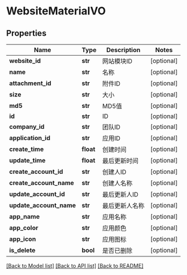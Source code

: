 # WebsiteMaterialVO

## Properties
Name | Type | Description | Notes
------------ | ------------- | ------------- | -------------
**website_id** | **str** | 网站模块ID | [optional] 
**name** | **str** | 名称 | [optional] 
**attachment_id** | **str** | 附件ID | [optional] 
**size** | **str** | 大小 | [optional] 
**md5** | **str** | MD5值 | [optional] 
**id** | **str** | ID | [optional] 
**company_id** | **str** | 团队ID | [optional] 
**application_id** | **str** | 应用ID | [optional] 
**create_time** | **float** | 创建时间 | [optional] 
**update_time** | **float** | 最后更新时间 | [optional] 
**create_account_id** | **str** | 创建人ID | [optional] 
**create_account_name** | **str** | 创建人名称 | [optional] 
**update_account_id** | **str** | 最后更新人ID | [optional] 
**update_account_name** | **str** | 最后更新人名称 | [optional] 
**app_name** | **str** | 应用名称 | [optional] 
**app_color** | **str** | 应用颜色 | [optional] 
**app_icon** | **str** | 应用图标 | [optional] 
**is_delete** | **bool** | 是否已删除 | [optional] 

[[Back to Model list]](../README.md#documentation-for-models) [[Back to API list]](../README.md#documentation-for-api-endpoints) [[Back to README]](../README.md)

